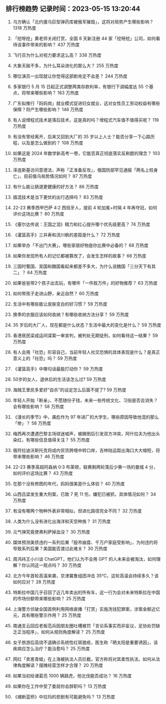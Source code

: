 
## 排行榜趋势 记录时间：2023-05-15 13:20:44
  
  1. 乌方确认「北约援乌巨型弹药库被俄军摧毁」，这将对局势产生哪些影响？ 1318 万热度
    
  2. 「挖呀挖」黄老师关闭打赏，全国 8 天新注册 44 家「挖呀挖」公司，如何看待该事件带来的影响？ 437 万热度
    
  3. 飞行员为什么对视力要求这么高？ 338 万热度
    
  4. 大象天敌不多，为什么耳朵进化的那么大？ 255 万热度
    
  5. 哪位演员一出现就让你觉得这部剧肯定不会差？ 244 万热度
    
  6. 多家银行 5 月 15 日起正式调整两类存款利率，有银行下调幅度达 55 个基点，将带来哪些影响？ 163 万热度
    
  7. 广东拟推行「妈妈岗」就业模式促进妇女就业，这对女性员工劳动权益有哪些保障？将产生哪些影响？ 146 万热度
    
  8. 有人说增程式技术是落后技术，这是真的吗？增程式汽车值不值得买呢？ 119 万热度
    
  9. 有没有曾经离开，后来又回到大厂的 35 岁以上人士？能否分享一下心路历程，以及是怎么做到的？ 108 万热度
    
  10. 如果这是 2024 年数学新高考一卷，它能否真正彻底落实反刷题的理念？ 103 万热度
    
  11. 泽连斯基访问意德法，声称「正准备反攻」，俄国防部罕见通报「两名上校身亡」，目前俄乌局势情况如何？ 87 万热度
    
  12. 有什么能让肠道更健康的好方法？ 86 万热度
    
  13. 插混技术是当下更优的出行选择吗？ 83 万热度
    
  14. 22-23 赛季西甲巴萨 4:2 西班牙人，提前 4 轮加冕+时隔 4 年再夺冠，如何评价这场比赛？ 80 万热度
    
  15. 《塞尔达传说：王国之泪》精力和红心提升哪个优先级更高？ 74 万热度
    
  16. 《灌篮高手》三井寿和流川枫的差距是什么？ 72 万热度
    
  17. 如果举办「不出门大赛」，哪些家居好物是你比赛中必备的？ 68 万热度
    
  18. 如果你发现所有人的记忆都被篡改了，会发生怎样的故事？ 66 万热度
    
  19. 三国时蜀国、吴国和魏国看起来都差不多大，为什么说魏国「三分天下有其二」？ 64 万热度
    
  20. 如果爸爸带2个孩子出去玩，有哪件「一件胜万件」的好物推荐？ 63 万热度
    
  21. 如何带孩子走进山野，亲近自然？ 60 万热度
    
  22. 生活中有哪些能让皮肤变白的好习惯？ 59 万热度
    
  23. 换季的衣服应该如何收纳？有哪些收纳方法分享？ 59 万热度
    
  24. 35 岁后的大厂人，现在都是什么状态？生活中最大的变化是什么？ 59 万热度
    
  25. 香港居民梁成运间谍案一审宣判，被判处无期徒刑，如何看待这一结果？ 59 万热度
    
  26. 有人会用「社恐」形容自己，当前年轻人社交恐惧的具体表现是什么？是真正意义上的「社恐」吗？ 59 万热度
    
  27. 《灌篮高手》中哪句话最能打动你？ 59 万热度
    
  28. 50岁的女人，退休后的生活该怎么过? 59 万热度
    
  29. 海贼王里凯多爱好“自杀”的设定怎么后面不提了? 59 万热度
    
  30. 年轻人开始「断亲」、不愿随份子钱，未来一些传统文化、习俗是否会消失？会有哪些影响？ 58 万热度
    
  31. 《漫长的季节》中，龚彪作为 97 年进厂的大学生，哪些原因导致他混的那么「惨」？ 58 万热度
    
  32. 梅西再次遭遇巴黎主场球迷嘘声，被踢倒后引发双方冲突，阿什拉夫为他出头染红，有哪些信息值得关注？ 55 万热度
    
  33. 俄符拉迪沃斯托克将成内贸货跨境中转口岸，吉林陆运距出海口大大缩短，将带来哪些影响？ 46 万热度
    
  34. 22-23 赛季英超阿森纳 0:3 布莱顿，联赛剩两轮落后少赛一场的曼城 4 分，如何评价这场比赛？ 43 万热度
    
  35. 在那个没有修图的年代，妈妈很美是什么体验？ 40 万热度
    
  36. 山西吕梁发生重大刑案，已致 7 死 11 伤，嫌犯已被抓，具体情况如何？ 34 万热度
    
  37. 有没有哪两个物种外表非常相似，但进化路径完全不同？ 32 万热度
    
  38. 人类为什么没有进化出海洋和天空种族？ 31 万热度
    
  39. 元气弹究竟使弗利萨掉血没？ 30 万热度
    
  40. 媒体预测美债违约一系列后果「股市崩盘、千万户家庭受影响」，为何违约将导致系列后果？美国能否渡过此难关？ 30 万热度
    
  41. 周鸿祎王小川谈 ChatGPT，他们认为不会用 GPT 的人未来会被淘汰，如何理解？你认同这一观点吗？ 30 万热度
    
  42. 北方今年首轮高温来袭，京津冀鲁组团冲击 35℃，这轮高温会持续多久？该如何应对？ 28 万热度
    
  43. 特斯拉中国几乎召回了近几年卖出的所有车，这一行为会对未来特斯拉在中国的市场份额带来哪些影响？ 25 万热度
    
  44. 上海警方侦破全国首例利用网络直播「打赏」实施洗钱犯罪案，涉案金额近亿元，具有哪些警示作用？ 25 万热度
    
  45. 南通支云回应老板范兵因朋友圈吐槽被罚「言论系事实而非妄议，足协处罚缺乏正当程序」，如何从规则角度解读？ 25 万热度
    
  46. 女子旅游后高烧不退确诊系统性红斑狼疮，医生称「晒太阳是重要诱因」，该疾病应怎么治疗？能治愈吗？ 25 万热度
    
  47. 网红「卖崽青蛙」在上海被执法人员拦截，官方称将对其柔性执法，如何从法律角度解读？摆摊经营怎样才合理？ 20 万热度
    
  48. 如果当初给诸葛亮 1000 辆路虎，他北伐能否成功？ 16 万热度
    
  49. 如果你在工作中受了委屈你会辞职吗？ 13 万热度
    
  50. 《魂断蓝桥》中拉玛的悲剧有可能避免吗？ 13 万热度
    